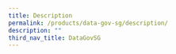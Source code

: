 ```yaml
---
title: Description
permalink: /products/data-gov-sg/description/
description: ""
third_nav_title: DataGovSG
---
```







